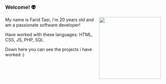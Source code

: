### Welcome! 👽
<img align="right" width="200" src="https://github.com/leviathanbasket/leviathanbasket/assets/148531582/8769c1f5-22e9-490b-bedc-d9f69b0797d5"/>

My name is Farid Taei, i'm 20 years old and am a passionate software developer!

Have worked with these languages: HTML, CSS, JS, PHP, SQL

Down here you can see the projects i have worked :) 
